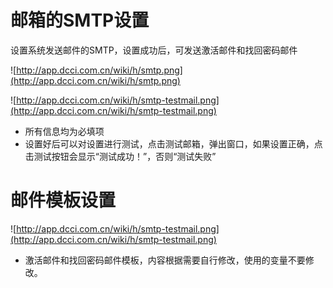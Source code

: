 # 邮箱的SMTP设置 #

设置系统发送邮件的SMTP，设置成功后，可发送激活邮件和找回密码邮件

![http://app.dcci.com.cn/wiki/h/smtp.png](http://app.dcci.com.cn/wiki/h/smtp.png)


![http://app.dcci.com.cn/wiki/h/smtp-testmail.png](http://app.dcci.com.cn/wiki/h/smtp-testmail.png)


  * 所有信息均为必填项
  * 设置好后可以对设置进行测试，点击测试邮箱，弹出窗口，如果设置正确，点击测试按钮会显示“测试成功！”，否则“测试失败”


# 邮件模板设置 #

![http://app.dcci.com.cn/wiki/h/smtp-testmail.png](http://app.dcci.com.cn/wiki/h/smtp-testmail.png)

  * 激活邮件和找回密码邮件模板，内容根据需要自行修改，使用的变量不要修改。